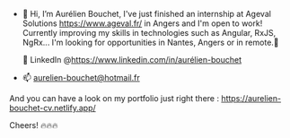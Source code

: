 - 👋 Hi, I’m Aurélien Bouchet, I've just finished an internship at Ageval Solutions https://www.ageval.fr/ in Angers and I'm open to work!
Currently improving my skills in technologies such as Angular, RxJS, NgRx... I'm looking for opportunities in Nantes, Angers or in remote.👀

  📌 LinkedIn @https://www.linkedin.com/in/aurélien-bouchet
- 📫 aurelien-bouchet@hotmail.fr

And you can have a look on my portfolio just right there : https://aurelien-bouchet-cv.netlify.app/ 

Cheers! 🔥🔥🔥
